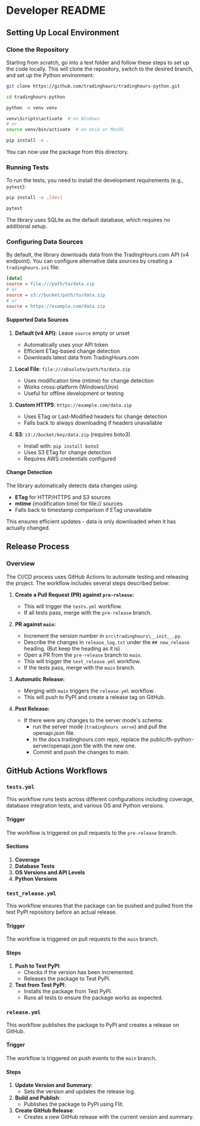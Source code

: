 # Developer README

## Setting Up Local Environment

### Clone the Repository

Starting from scratch, go into a test folder and follow these steps to set up the code locally. This will clone the repository, switch to the desired branch, and set up the Python environment:

```bash
git clone https://github.com/tradinghours/tradinghours-python.git

cd tradinghours-python

python -m venv venv

venv\Scripts\activate  # on Windows
# or
source venv/bin/activate  # on Unix or MacOS

pip install -e .
```

You can now use the package from this directory.

### Running Tests

To run the tests, you need to install the development requirements (e.g., `pytest`):

```bash
pip install -e .[dev]

pytest
```

The library uses SQLite as the default database, which requires no additional setup.

### Configuring Data Sources

By default, the library downloads data from the TradingHours.com API (v4 endpoint). You can configure alternative data sources by creating a `tradinghours.ini` file:

```ini
[data]
source = file:///path/to/data.zip
# or
source = s3://bucket/path/to/data.zip
# or
source = https://example.com/data.zip
```

#### Supported Data Sources

1. **Default (v4 API)**: Leave `source` empty or unset
   - Automatically uses your API token
   - Efficient ETag-based change detection
   - Downloads latest data from TradingHours.com

2. **Local File**: `file:///absolute/path/to/data.zip`
   - Uses modification time (mtime) for change detection
   - Works cross-platform (Windows/Unix)
   - Useful for offline development or testing

3. **Custom HTTPS**: `https://example.com/data.zip`
   - Uses ETag or Last-Modified headers for change detection
   - Falls back to always downloading if headers unavailable

4. **S3**: `s3://bucket/key/data.zip` (requires boto3)
   - Install with: `pip install boto3`
   - Uses S3 ETag for change detection
   - Requires AWS credentials configured

#### Change Detection

The library automatically detects data changes using:
- **ETag** for HTTP/HTTPS and S3 sources
- **mtime** (modification time) for file:// sources
- Falls back to timestamp comparison if ETag unavailable

This ensures efficient updates - data is only downloaded when it has actually changed.

## Release Process

### Overview

The CI/CD process uses GitHub Actions to automate testing and releasing the project. The workflow includes several steps described below:

1. **Create a Pull Request (PR) against `pre-release`:**
   - This will trigger the `tests.yml` workflow.
   - If all tests pass, merge with the `pre-release` branch.

2. **PR against `main`:**
   - Increment the version number in `src\tradinghours\__init__.py`.
   - Describe the changes in `release_log.txt` under the `## new_release` heading. (But keep the heading as it is)
   - Open a PR from the `pre-release` branch to `main`.
   - This will trigger the `test_release.yml` workflow.
   - If the tests pass, merge with the `main` branch.

3. **Automatic Release:**
   - Merging with `main` triggers the `release.yml` workflow.
   - This will push to PyPI and create a release tag on GitHub.

4. **Post Release:**
   - If there were any changes to the server mode's schema:
     - run the server mode (`tradinghours serve`) and pull the openapi.json file.
     - In the docs.tradinghours.com repo, replace the public/th-python-server/openapi.json file with the new one.
     - Commit and push the changes to main.
   

## GitHub Actions Workflows

### `tests.yml`

This workflow runs tests across different configurations including coverage, database integration tests, and various OS and Python versions.

#### Trigger

The workflow is triggered on pull requests to the `pre-release` branch.

#### Sections

1. **Coverage**
2. **Database Tests**
3. **OS Versions and API Levels**
4. **Python Versions**

### `test_release.yml`

This workflow ensures that the package can be pushed and pulled from the test PyPI repository before an actual release.

#### Trigger

The workflow is triggered on pull requests to the `main` branch.

#### Steps

1. **Push to Test PyPI**:
    - Checks if the version has been incremented.
    - Releases the package to Test PyPI.
2. **Test from Test PyPI**:
    - Installs the package from Test PyPI.
    - Runs all tests to ensure the package works as expected.

### `release.yml`

This workflow publishes the package to PyPI and creates a release on GitHub.

#### Trigger

The workflow is triggered on push events to the `main` branch.

#### Steps

1. **Update Version and Summary**:
   - Sets the version and updates the release log.
2. **Build and Publish**:
   - Publishes the package to PyPI using Flit.
3. **Create GitHub Release**:
   - Creates a new GitHub release with the current version and summary.

